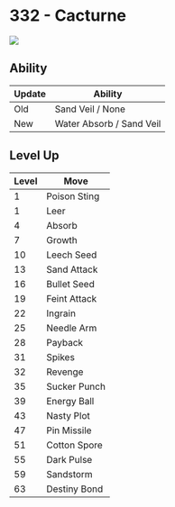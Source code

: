 # 332 - Cacturne
![][332]

## Ability

Update | Ability
---    | ---
Old    | Sand Veil / None
New    | Water Absorb / Sand Veil

## Level Up

Level | Move
---   | ---
  1   | Poison Sting
  1   | Leer
  4   | Absorb
  7   | Growth
 10   | Leech Seed
 13   | Sand Attack
 16   | Bullet Seed
 19   | Feint Attack
 22   | Ingrain
 25   | Needle Arm
 28   | Payback
 31   | Spikes
 32   | Revenge
 35   | Sucker Punch
 39   | Energy Ball
 43   | Nasty Plot
 47   | Pin Missile
 51   | Cotton Spore
 55   | Dark Pulse
 59   | Sandstorm
 63   | Destiny Bond



[332]: ../img/pokemon/332.png
